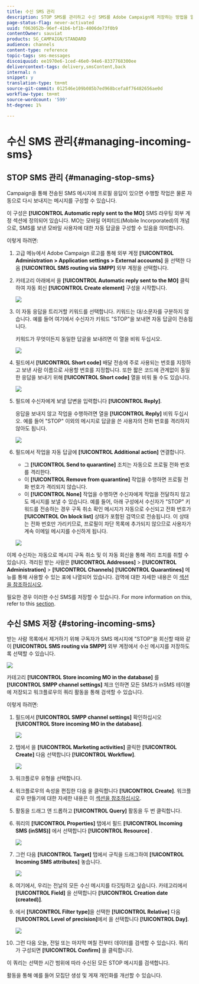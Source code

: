 ```yaml
---
title: 수신 SMS 관리
description: STOP SMS를 관리하고 수신 SMS를 Adobe Campaign에 저장하는 방법을 알아봅니다.
page-status-flag: never-activated
uuid: f063052b-96ef-41b6-bf1b-4006de73f0b9
contentOwner: sauviat
products: SG_CAMPAIGN/STANDARD
audience: channels
content-type: reference
topic-tags: sms-messages
discoiquuid: ee1970e6-1ced-46e0-94e6-8337768300ee
delivercontext-tags: delivery,smsContent,back
internal: n
snippet: y
translation-type: tm+mt
source-git-commit: 012546e109b085b7ed968bcefa8f76482656ae0d
workflow-type: tm+mt
source-wordcount: '599'
ht-degree: 1%

---
```



# 수신 SMS 관리{#managing-incoming-sms}

## STOP SMS 관리 {#managing-stop-sms}

Campaign을 통해 전송된 SMS 메시지에 프로필 응답이 있으면 수행할 작업은 물론 자동으로 다시 보내지는 메시지를 구성할 수 있습니다.

이 구성은 **[!UICONTROL Automatic reply sent to the MO]** SMS 라우팅 외부 계정 [](../../administration/using/configuring-sms-channel.md#defining-an-sms-routing)섹션에 정의되어 있습니다. MO는 모바일 어피티드(Mobile Incorporated)의 개념으로, SMS를 보낸 모바일 사용자에 대한 자동 답글을 구성할 수 있음을 의미합니다.

이렇게 하려면:

1. 고급 메뉴에서 Adobe Campaign 로고를 통해 외부 계정 **[!UICONTROL Administration > Application settings > External accounts]** 을 선택한 다음 **[!UICONTROL SMS routing via SMPP]** 외부 계정을 선택합니다.
1. 카테고리 아래에서 을 **[!UICONTROL Automatic reply sent to the MO]** 클릭하여 자동 회신 **[!UICONTROL Create element]** 구성을 시작합니다.

   ![](assets/sms_mo_1.png)

1. 이 자동 응답을 트리거할 키워드를 선택합니다. 키워드는 대/소문자를 구분하지 않습니다. 예를 들어 여기에서 수신자가 키워드 &quot;STOP&quot;을 보내면 자동 답글이 전송됩니다.

   키워드가 무엇이든지 동일한 답글을 보내려면 이 열을 비워 두십시오.

   ![](assets/sms_mo_2.png)

1. 필드에서 **[!UICONTROL Short code]** 배달 전송에 주로 사용되는 번호를 지정하고 보낸 사람 이름으로 사용할 번호를 지정합니다. 또한 짧은 코드에 관계없이 동일한 응답을 보내기 위해 **[!UICONTROL Short code]** 열을 비워 둘 수도 있습니다.

   ![](assets/sms_mo_4.png)

1. 필드에 수신자에게 보낼 답변을 입력합니다 **[!UICONTROL Reply]**.

   응답을 보내지 않고 작업을 수행하려면 열을 **[!UICONTROL Reply]** 비워 두십시오. 예를 들어 &quot;STOP&quot; 이외의 메시지로 답글을 쓴 사용자의 전화 번호를 격리하지 않아도 됩니다.

   ![](assets/sms_mo_3.png)

1. 필드에서 작업을 자동 답글에 **[!UICONTROL Additional action]** 연결합니다.

   * 그 **[!UICONTROL Send to quarantine]** 조치는 자동으로 프로필 전화 번호를 격리한다.
   * 이 **[!UICONTROL Remove from quarantine]** 작업을 수행하면 프로필 전화 번호가 격리되지 않습니다.
   * 이 **[!UICONTROL None]** 작업을 수행하면 수신자에게 작업을 전달하지 않고도 메시지를 보낼 수 있습니다.
   예를 들어, 아래 구성에서 수신자가 &quot;STOP&quot; 키워드를 전송하는 경우 구독 취소 확인 메시지가 자동으로 수신되고 전화 번호가 **[!UICONTROL On block list]** 상태가 포함된 검역으로 전송됩니다. 이 상태는 전화 번호만 가리키므로, 프로필이 차단 목록에 추가되지 않으므로 사용자가 계속 이메일 메시지를 수신하게 됩니다.

   ![](assets/sms_mo.png)

이제 수신자는 자동으로 메시지 구독 취소 및 이 자동 회신을 통해 격리 조치를 취할 수 있습니다. 격리된 받는 사람은 **[!UICONTROL Addresses]** > **[!UICONTROL Administration]** > **[!UICONTROL Channels]** **[!UICONTROL Quarantines]** 메뉴를 통해 사용할 수 있는 표에 나열되어 있습니다. 검역에 대한 자세한 내용은 이 [섹션을 참조하십시오](../../sending/using/understanding-quarantine-management.md).

필요한 경우 이러한 수신 SMS를 저장할 수 있습니다. For more information on this, refer to this [section](#storing-incoming-sms).

## 수신 SMS 저장 {#storing-incoming-sms}

받는 사람 목록에서 제거하기 위해 구독자가 SMS 메시지에 &quot;STOP&quot;을 회신할 때와 같이 **[!UICONTROL SMS routing via SMPP]** 외부 계정에서 수신 메시지를 저장하도록 선택할 수 있습니다.

![](assets/sms_config_mo_1.png)

카테고리 **[!UICONTROL Store incoming MO in the database]** 를 **[!UICONTROL SMPP channel settings]** 체크 인하면 모든 SMS가 inSMS 테이블에 저장되고 워크플로우의 쿼리 활동을 통해 검색할 수 있습니다.

이렇게 하려면:

1. 필드에서 **[!UICONTROL SMPP channel settings]** 확인하십시오 **[!UICONTROL Store incoming MO in the database]**.

   ![](assets/sms_config_mo_2.png)

1. 탭에서 을 **[!UICONTROL Marketing activities]** 클릭한 **[!UICONTROL Create]** 다음 선택합니다 **[!UICONTROL Workflow]**.

   ![](assets/sms_config_mo_3.png)

1. 워크플로우 유형을 선택합니다.
1. 워크플로우의 속성을 편집한 다음 을 클릭합니다 **[!UICONTROL Create]**. 워크플로우 만들기에 대한 자세한 내용은 이 [섹션을 참조하십시오](../../automating/using/building-a-workflow.md).
1. 활동을 드래그 앤 드롭하고 **[!UICONTROL Query]** 활동을 두 번 클릭합니다.
1. 쿼리의 **[!UICONTROL Properties]** 탭에서 필드 **[!UICONTROL Incoming SMS (inSMS)]** 에서 선택합니다 **[!UICONTROL Resource]** .

   ![](assets/sms_config_mo_4.png)

1. 그런 다음 **[!UICONTROL Target]** 탭에서 규칙을 드래그하여 **[!UICONTROL Incoming SMS attributes]** 놓습니다.

   ![](assets/sms_config_mo_5.png)

1. 여기에서, 우리는 전날의 모든 수신 메시지를 타깃팅하고 싶습니다. 카테고리에서 **[!UICONTROL Field]** 을 선택합니다 **[!UICONTROL Creation date (created)]**.
1. 에서 **[!UICONTROL Filter type]**&#x200B;을 선택한 **[!UICONTROL Relative]** 다음 **[!UICONTROL Level of precision]**&#x200B;에서 을 선택합니다 **[!UICONTROL Day]**.

   ![](assets/sms_config_mo_6.png)

1. 그런 다음 오늘, 전일 또는 마지막 며칠 전부터 데이터를 검색할 수 있습니다. 쿼리가 구성되면 **[!UICONTROL Confirm]** 을 클릭합니다.

이 쿼리는 선택한 시간 범위에 따라 수신된 모든 STOP 메시지를 검색합니다.

활동을 통해 예를 들어 모집단 생성 및 게재 개인화를 개선할 수 있습니다.
